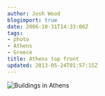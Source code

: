 ```yaml
---
author: Josh Wood
blogimport: true
date: 2006-10-31T14:33:00Z
tags:
- photo
- Athens
- Greece
title: Athens top front
updated: 2013-05-24T01:57:15Z
---
```


![Buildings in Athens](/img/Athens-balcony-buildings.jpg)
